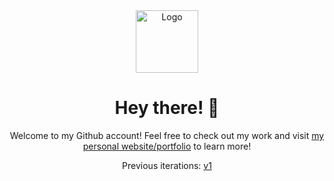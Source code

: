 <div align="center">
  <img alt="Logo" src="https://user-images.githubusercontent.com/69114559/113359889-92128300-92fd-11eb-8b68-16a57209d6fe.png" width="100" />
</div>
<h1 align="center">
  Hey there! 👋
</h1>
<p align="center">
 Welcome to my Github account! Feel free to check out my work and visit <a href="https://ayanagriffin.com">my personal website/portfolio</a> to learn more!
</p>
<p align="center">
  Previous iterations:
  <a href="https://github.com/ayanagriffin/portfolio-v1" target="_blank">v1</a>

</p>

